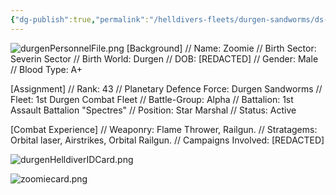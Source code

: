 ```yaml
---
{"dg-publish":true,"permalink":"/helldivers-fleets/durgen-sandworms/ds-operator-files/zoomie/","noteIcon":"","created":"2024-03-27T00:53:13.528+01:00","updated":"2024-03-27T01:21:52.417+01:00"}
---
```


![durgenPersonnelFile.png](/img/user/Images/Pics/durgenPersonnelFile.png)
[Background] 
// Name: Zoomie
// Birth Sector: Severin Sector 
// Birth World: Durgen 
// DOB: [REDACTED] 
// Gender: Male 
// Blood Type: A+

[Assignment] 
// Rank: 43
// Planetary Defence Force: Durgen Sandworms 
// Fleet: 1st Durgen Combat Fleet 
// Battle-Group: Alpha 
// Battalion: 1st Assault Battalion "Spectres"
// Position: Star Marshal
// Status: Active

[Combat Experience] 
// Weaponry: Flame Thrower, Railgun.
// Stratagems: Orbital laser, Airstrikes, Orbital Railgun. 
// Campaigns Involved: [REDACTED]

![durgenHelldiverIDCard.png](/img/user/Images/Pics/durgenHelldiverIDCard.png)

![zoomiecard.png](/img/user/Images/Pics/zoomiecard.png)